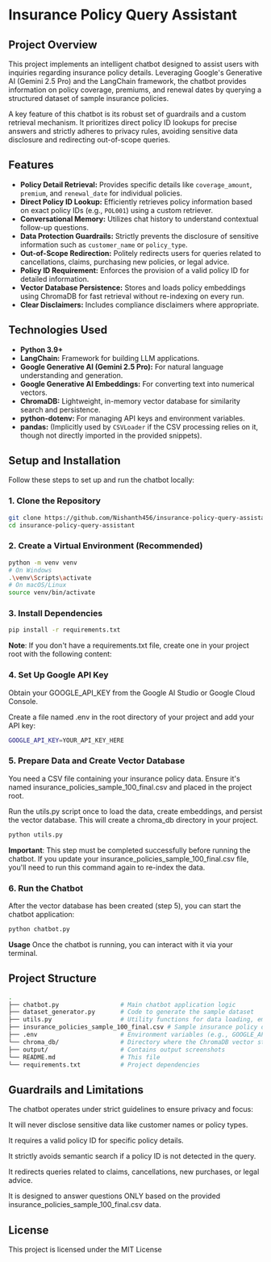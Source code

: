 # Insurance Policy Query Assistant

## Project Overview

This project implements an intelligent chatbot designed to assist users with inquiries regarding insurance policy details. Leveraging Google's Generative AI (Gemini 2.5 Pro) and the LangChain framework, the chatbot provides information on policy coverage, premiums, and renewal dates by querying a structured dataset of sample insurance policies.

A key feature of this chatbot is its robust set of guardrails and a custom retrieval mechanism. It prioritizes direct policy ID lookups for precise answers and strictly adheres to privacy rules, avoiding sensitive data disclosure and redirecting out-of-scope queries.

## Features

* **Policy Detail Retrieval:** Provides specific details like `coverage_amount`, `premium`, and `renewal_date` for individual policies.
* **Direct Policy ID Lookup:** Efficiently retrieves policy information based on exact policy IDs (e.g., `POL001`) using a custom retriever.
* **Conversational Memory:** Utilizes chat history to understand contextual follow-up questions.
* **Data Protection Guardrails:** Strictly prevents the disclosure of sensitive information such as `customer_name` or `policy_type`.
* **Out-of-Scope Redirection:** Politely redirects users for queries related to cancellations, claims, purchasing new policies, or legal advice.
* **Policy ID Requirement:** Enforces the provision of a valid policy ID for detailed information.
* **Vector Database Persistence:** Stores and loads policy embeddings using ChromaDB for fast retrieval without re-indexing on every run.
* **Clear Disclaimers:** Includes compliance disclaimers where appropriate.

## Technologies Used

* **Python 3.9+**
* **LangChain:** Framework for building LLM applications.
* **Google Generative AI (Gemini 2.5 Pro):** For natural language understanding and generation.
* **Google Generative AI Embeddings:** For converting text into numerical vectors.
* **ChromaDB:** Lightweight, in-memory vector database for similarity search and persistence.
* **python-dotenv:** For managing API keys and environment variables.
* **pandas:** (Implicitly used by `CSVLoader` if the CSV processing relies on it, though not directly imported in the provided snippets).

## Setup and Installation

Follow these steps to set up and run the chatbot locally:

### 1. Clone the Repository

```bash
git clone https://github.com/Nishanth456/insurance-policy-query-assistant.git
cd insurance-policy-query-assistant
```
### 2. Create a Virtual Environment (Recommended)

```bash
python -m venv venv
# On Windows
.\venv\Scripts\activate
# On macOS/Linux
source venv/bin/activate
```

### 3. Install Dependencies

```bash
pip install -r requirements.txt
```
**Note**: If you don't have a requirements.txt file, create one in your project root with the following content:

### 4. Set Up Google API Key
Obtain your GOOGLE_API_KEY from the Google AI Studio or Google Cloud Console.

Create a file named .env in the root directory of your project and add your API key:

```bash
GOOGLE_API_KEY=YOUR_API_KEY_HERE
```

### 5. Prepare Data and Create Vector Database
You need a CSV file containing your insurance policy data. Ensure it's named insurance_policies_sample_100_final.csv and placed in the project root.

Run the utils.py script once to load the data, create embeddings, and persist the vector database. This will create a chroma_db directory in your project.

```bash
python utils.py
```

**Important**: This step must be completed successfully before running the chatbot. If you update your insurance_policies_sample_100_final.csv file, you'll need to run this command again to re-index the data.

### 6. Run the Chatbot
After the vector database has been created (step 5), you can start the chatbot application:

```Bash
python chatbot.py
```

**Usage**
Once the chatbot is running, you can interact with it via your terminal.

## Project Structure
```bash
.
├── chatbot.py                 # Main chatbot application logic
├── dataset_generator.py       # Code to generate the sample dataset
├── utils.py                   # Utility functions for data loading, embeddings, and vector store management
├── insurance_policies_sample_100_final.csv # Sample insurance policy data
├── .env                       # Environment variables (e.g., GOOGLE_API_KEY)
└── chroma_db/                 # Directory where the ChromaDB vector store is persisted
├── output/                    # Contains output screenshots
└── README.md                  # This file
└── requirements.txt           # Project dependencies
```

## Guardrails and Limitations

The chatbot operates under strict guidelines to ensure privacy and focus:

It will never disclose sensitive data like customer names or policy types.

It requires a valid policy ID for specific policy details.

It strictly avoids semantic search if a policy ID is not detected in the query.

It redirects queries related to claims, cancellations, new purchases, or legal advice.

It is designed to answer questions ONLY based on the provided insurance_policies_sample_100_final.csv data.

## License

This project is licensed under the MIT License


